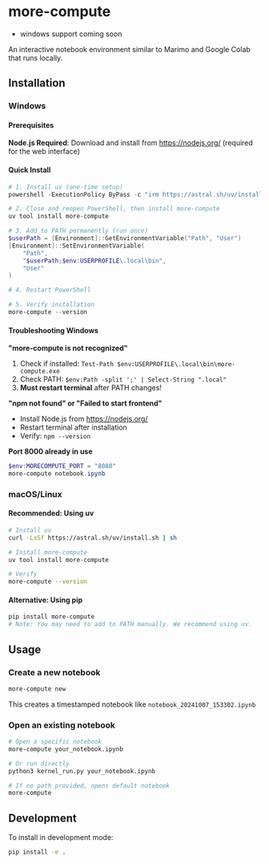 # more-compute

- windows support coming soon

An interactive notebook environment similar to Marimo and Google Colab that runs locally.

## Installation

### Windows

#### Prerequisites
**Node.js Required**: Download and install from https://nodejs.org/ (required for the web interface)

#### Quick Install
```powershell
# 1. Install uv (one-time setup)
powershell -ExecutionPolicy ByPass -c "irm https://astral.sh/uv/install.ps1 | iex"

# 2. Close and reopen PowerShell, then install more-compute
uv tool install more-compute

# 3. Add to PATH permanently (run once)
$userPath = [Environment]::GetEnvironmentVariable("Path", "User")
[Environment]::SetEnvironmentVariable(
    "Path",
    "$userPath;$env:USERPROFILE\.local\bin",
    "User"
)

# 4. Restart PowerShell

# 5. Verify installation
more-compute --version
```

#### Troubleshooting Windows

**"more-compute is not recognized"**
1. Check if installed: `Test-Path $env:USERPROFILE\.local\bin\more-compute.exe`
2. Check PATH: `$env:Path -split ';' | Select-String ".local"`
3. **Must restart terminal** after PATH changes!

**"npm not found" or "Failed to start frontend"**
- Install Node.js from https://nodejs.org/
- Restart terminal after installation
- Verify: `npm --version`

**Port 8000 already in use**
```powershell
$env:MORECOMPUTE_PORT = "8080"
more-compute notebook.ipynb
```

### macOS/Linux

#### Recommended: Using uv
```bash
# Install uv
curl -LsSf https://astral.sh/uv/install.sh | sh

# Install more-compute
uv tool install more-compute

# Verify
more-compute --version
```

#### Alternative: Using pip
```bash
pip install more-compute
# Note: You may need to add to PATH manually. We recommend using uv.
```

## Usage

### Create a new notebook
```bash
more-compute new
```
This creates a timestamped notebook like `notebook_20241007_153302.ipynb`


### Open an existing notebook
```bash
# Open a specific notebook
more-compute your_notebook.ipynb

# Or run directly
python3 kernel_run.py your_notebook.ipynb

# If no path provided, opens default notebook
more-compute
```

## Development

To install in development mode:
```bash
pip install -e .
```
